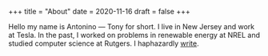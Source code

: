 +++
title = "About"
date = 2020-11-16
draft = false
+++

Hello my name is Antonino — Tony for short. I live in New Jersey and work at Tesla. In the past, I worked on problems in renewable energy at NREL and studied computer science at Rutgers. I haphazardly [write](/posts).
